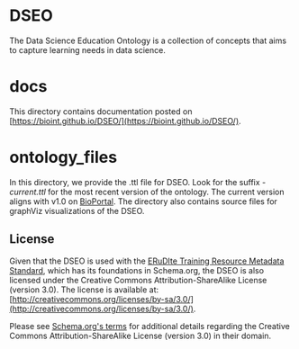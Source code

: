 # DSEO
The Data Science Education Ontology is a collection of concepts that aims to capture learning needs in data science.

# docs
This directory contains documentation posted on [https://bioint.github.io/DSEO/](https://bioint.github.io/DSEO/).

# ontology_files
In this directory, we provide the .ttl file for DSEO.
Look for the suffix *-current.ttl* for the most recent version of the ontology. 
The current version aligns with v1.0 on [BioPortal](https://bioportal.bioontology.org/ontologies/DSEO).
The directory also contains source files for graphViz visualizations of the DSEO. 

## License
Given that the DSEO is used with the [ERuDIte Training Resource Metadata Standard](https://github.com/bioint/erudite-training-resource-standard), 
which has its foundations in Schema.org, the DSEO is also licensed under the Creative Commons Attribution-ShareAlike License (version 3.0). 
The license is available at: [http://creativecommons.org/licenses/by-sa/3.0/](http://creativecommons.org/licenses/by-sa/3.0/). 

Please see [Schema.org's terms](https://schema.org/docs/terms.html) for additional details
regarding the Creative Commons Attribution-ShareAlike License (version 3.0) in their domain. 